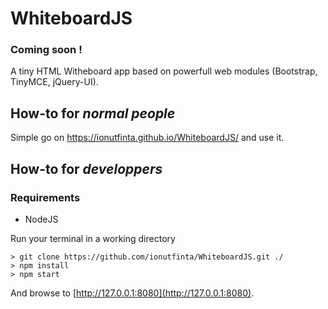 # WhiteboardJS
### Coming soon !
A tiny HTML Witheboard app based on powerfull web modules (Bootstrap, TinyMCE, jQuery-UI).

## How-to for _normal people_

Simple go on https://ionutfinta.github.io/WhiteboardJS/ and use it.

## How-to for _developpers_


### Requirements
* NodeJS


Run your terminal in a working directory
```shell
> git clone https://github.com/ionutfinta/WhiteboardJS.git ./
> npm install
> npm start
```

And browse to [http://127.0.0.1:8080](http://127.0.0.1:8080).



